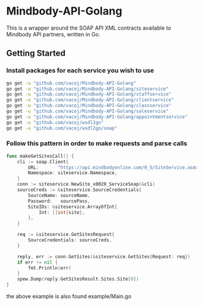# Mindbody-API-Golang

This is a wrapper around the SOAP API XML contracts available to Mindbody API partners, written in Go.


## Getting Started


### Install packages for each service you wish to use
``` bash
go get -u "github.com/vacoj/Mindbody-API-Golang"
go get -u "github.com/vacoj/Mindbody-API-Golang/siteservice"
go get -u "github.com/vacoj/Mindbody-API-Golang/staffservice"
go get -u "github.com/vacoj/Mindbody-API-Golang/clientservice"
go get -u "github.com/vacoj/Mindbody-API-Golang/classservice"
go get -u "github.com/vacoj/Mindbody-API-Golang/saleservice"
go get -u "github.com/vacoj/Mindbody-API-Golang/appointmentservice"
go get -u "github.com/vacoj/wsdl2go"
go get -u "github.com/vacoj/wsdl2go/soap"
```


### Follow this pattern in order to make requests and parse calls
``` go
func makeGetSitesCall() {
	cli := soap.Client{
		URL:       "https://api.mindbodyonline.com/0_5/SiteService.asmx",
		Namespace: siteservice.Namespace,
	}
	conn := siteservice.NewSite_x0020_ServiceSoap(&cli)
	sourceCreds := &siteservice.SourceCredentials{
		SourceName: sourceName,
		Password:   sourcePass,
		SiteIDs: &siteservice.ArrayOfInt{
			Int: []int{site},
		},
	}

	req := &siteservice.GetSitesRequest{
		SourceCredentials: sourceCreds,
	}

	reply, err := conn.GetSites(&siteservice.GetSites{Request: req})
	if err != nil {
		fmt.Println(err)
	}
	spew.Dump(reply.GetSitesResult.Sites.Site[0])
}
```
the above example is also found <a hred="github.com/vacoj/Mindbody-API-Golang/example/Main.go">example/Main.go</a>


